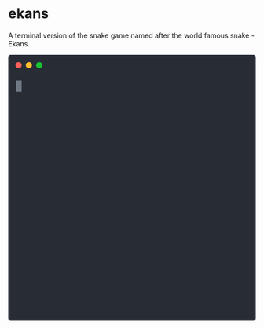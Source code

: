 # ekans

A terminal version of the snake game named after the world famous snake - Ekans.

![Demo](https://raw.githubusercontent.com/int3rlop3r/ekans/main/demo.svg)
